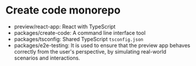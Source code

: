 # Create code monorepo

- preview/react-app: React with TypeScript
- packages/create-code: A command line interface tool
- packages/tsconfig: Shared TypeScript `tsconfig.json`
- packages/e2e-testing: It is used to ensure that the preview app behaves correctly from the user's perspective, by simulating real-world scenarios and interactions.
